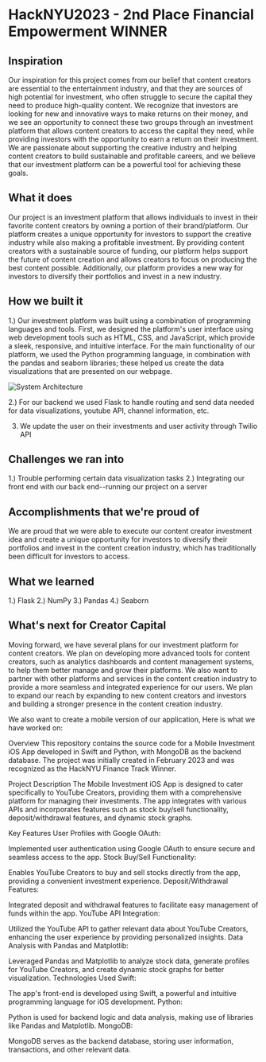 # HackNYU2023 - 2nd Place Financial Empowerment WINNER


## Inspiration
Our inspiration for this project comes from our belief that content creators are essential to the entertainment industry, and that they are sources of high potential for investment, who often struggle to secure the capital they need to produce high-quality content. We recognize that investors are looking for new and innovative ways to make returns on their money, and we see an opportunity to connect these two groups through an investment platform that allows content creators to access the capital they need, while providing investors with the opportunity to earn a return on their investment. We are passionate about supporting the creative industry and helping content creators to build sustainable and profitable careers, and we believe that our investment platform can be a powerful tool for achieving these goals.

## What it does
Our project is an investment platform that allows individuals to invest in their favorite content creators by owning a portion of their brand/platform. Our platform creates a unique opportunity for investors to support the creative industry while also making a profitable investment. By providing content creators with a sustainable source of funding, our platform helps support the future of content creation and allows creators to focus on producing the best content possible. Additionally, our platform provides a new way for investors to diversify their portfolios and invest in a new industry. 

## How we built it
1.) Our investment platform was built using a combination of programming languages and tools. First, we designed the platform's user interface using web development tools such as HTML, CSS, and JavaScript, which provide a sleek, responsive, and intuitive interface. For the main functionality of our platform, we used the Python programming language, in combination with the pandas and seaborn libraries; these helped us create the data visualizations that are presented on our webpage. 

![System Architecture](https://gateway.estuary.tech/gw/ipfs/bafkreiaa6gt3rr4eynjwl53onqycbltulhf46r4nfhen5swezwtmaunt7m)

2.) For our backend we used Flask to handle routing and send data needed for data visualizations, youtube API, channel information, etc. 

3. We update the user on their investments and user activity through Twilio API

## Challenges we ran into
1.) Trouble performing certain data visualization tasks
2.) Integrating our front end with our back end--running our project on a server

## Accomplishments that we're proud of
We are proud that we were able to execute our content creator investment idea and create a unique opportunity for investors to diversify their portfolios and invest in the content creation industry, which has traditionally been difficult for investors to access.

## What we learned
1.) Flask
2.) NumPy
3.) Pandas
4.) Seaborn

## What's next for Creator Capital
Moving forward, we have several plans for our investment platform for content creators. We plan on developing more advanced tools for content creators, such as analytics dashboards and content management systems, to help them better manage and grow their platforms. We also want to partner with other platforms and services in the content creation industry to provide a more seamless and integrated experience for our users. We plan to expand our reach by expanding to new content creators and investors and building a stronger presence in the content creation industry.

We also want to create a mobile version of our application, Here is what we have worked on:

Overview
This repository contains the source code for a Mobile Investment iOS App developed in Swift and Python, with MongoDB as the backend database. The project was initially created in February 2023 and was recognized as the HackNYU Finance Track Winner.

Project Description
The Mobile Investment iOS App is designed to cater specifically to YouTube Creators, providing them with a comprehensive platform for managing their investments. The app integrates with various APIs and incorporates features such as stock buy/sell functionality, deposit/withdrawal features, and dynamic stock graphs.

Key Features
User Profiles with Google OAuth:

Implemented user authentication using Google OAuth to ensure secure and seamless access to the app.
Stock Buy/Sell Functionality:

Enables YouTube Creators to buy and sell stocks directly from the app, providing a convenient investment experience.
Deposit/Withdrawal Features:

Integrated deposit and withdrawal features to facilitate easy management of funds within the app.
YouTube API Integration:

Utilized the YouTube API to gather relevant data about YouTube Creators, enhancing the user experience by providing personalized insights.
Data Analysis with Pandas and Matplotlib:

Leveraged Pandas and Matplotlib to analyze stock data, generate profiles for YouTube Creators, and create dynamic stock graphs for better visualization.
Technologies Used
Swift:

The app's front-end is developed using Swift, a powerful and intuitive programming language for iOS development.
Python:

Python is used for backend logic and data analysis, making use of libraries like Pandas and Matplotlib.
MongoDB:

MongoDB serves as the backend database, storing user information, transactions, and other relevant data.



